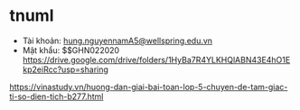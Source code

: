 # tnuml
- Tài khoản: hung.nguyennamA5@wellspring.edu.vn
- Mật khẩu: $$GHN022020
https://drive.google.com/drive/folders/1HyBa7R4YLKHQlABN43E4hO1Ekp2eiRcc?usp=sharing

https://vinastudy.vn/huong-dan-giai-bai-toan-lop-5-chuyen-de-tam-giac-ti-so-dien-tich-b277.html
